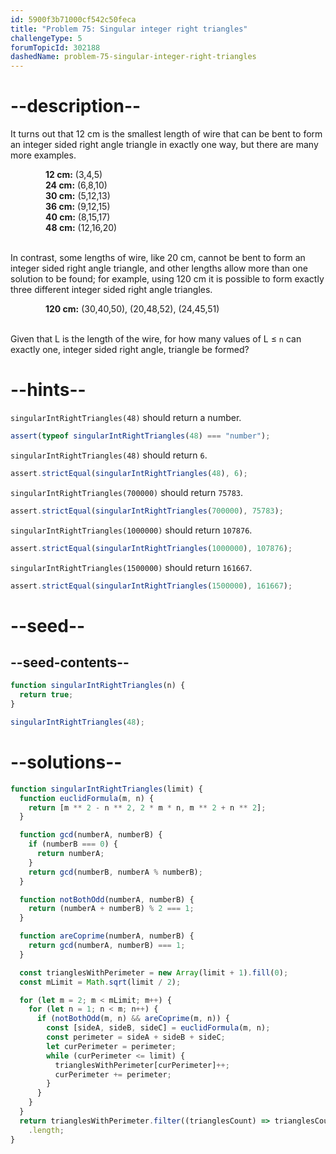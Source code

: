```yaml
---
id: 5900f3b71000cf542c50feca
title: "Problem 75: Singular integer right triangles"
challengeType: 5
forumTopicId: 302188
dashedName: problem-75-singular-integer-right-triangles
---
```


# --description--

It turns out that 12 cm is the smallest length of wire that can be bent to form an integer sided right angle triangle in exactly one way, but there are many more examples.

<div style='margin-left: 4em;'>
  <strong>12 cm:</strong> (3,4,5)<br>
  <strong>24 cm:</strong> (6,8,10)<br>
  <strong>30 cm:</strong> (5,12,13)<br>
  <strong>36 cm:</strong> (9,12,15)<br>
  <strong>40 cm:</strong> (8,15,17)<br>
  <strong>48 cm:</strong> (12,16,20)<br><br>
</div>

In contrast, some lengths of wire, like 20 cm, cannot be bent to form an integer sided right angle triangle, and other lengths allow more than one solution to be found; for example, using 120 cm it is possible to form exactly three different integer sided right angle triangles.

<div style='margin-left: 4em;'>
  <strong>120 cm:</strong> (30,40,50), (20,48,52), (24,45,51)<br><br>
</div>

Given that L is the length of the wire, for how many values of L ≤ `n` can exactly one, integer sided right angle, triangle be formed?

# --hints--

`singularIntRightTriangles(48)` should return a number.

```js
assert(typeof singularIntRightTriangles(48) === "number");
```

`singularIntRightTriangles(48)` should return `6`.

```js
assert.strictEqual(singularIntRightTriangles(48), 6);
```

`singularIntRightTriangles(700000)` should return `75783`.

```js
assert.strictEqual(singularIntRightTriangles(700000), 75783);
```

`singularIntRightTriangles(1000000)` should return `107876`.

```js
assert.strictEqual(singularIntRightTriangles(1000000), 107876);
```

`singularIntRightTriangles(1500000)` should return `161667`.

```js
assert.strictEqual(singularIntRightTriangles(1500000), 161667);
```

# --seed--

## --seed-contents--

```js
function singularIntRightTriangles(n) {
  return true;
}

singularIntRightTriangles(48);
```

# --solutions--

```js
function singularIntRightTriangles(limit) {
  function euclidFormula(m, n) {
    return [m ** 2 - n ** 2, 2 * m * n, m ** 2 + n ** 2];
  }

  function gcd(numberA, numberB) {
    if (numberB === 0) {
      return numberA;
    }
    return gcd(numberB, numberA % numberB);
  }

  function notBothOdd(numberA, numberB) {
    return (numberA + numberB) % 2 === 1;
  }

  function areCoprime(numberA, numberB) {
    return gcd(numberA, numberB) === 1;
  }

  const trianglesWithPerimeter = new Array(limit + 1).fill(0);
  const mLimit = Math.sqrt(limit / 2);

  for (let m = 2; m < mLimit; m++) {
    for (let n = 1; n < m; n++) {
      if (notBothOdd(m, n) && areCoprime(m, n)) {
        const [sideA, sideB, sideC] = euclidFormula(m, n);
        const perimeter = sideA + sideB + sideC;
        let curPerimeter = perimeter;
        while (curPerimeter <= limit) {
          trianglesWithPerimeter[curPerimeter]++;
          curPerimeter += perimeter;
        }
      }
    }
  }
  return trianglesWithPerimeter.filter((trianglesCount) => trianglesCount === 1)
    .length;
}
```
